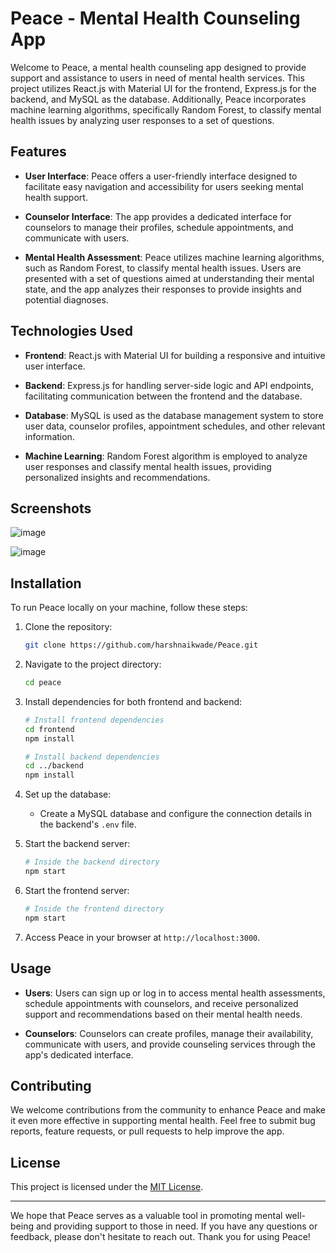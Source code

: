 # Peace - Mental Health Counseling App

Welcome to Peace, a mental health counseling app designed to provide support and assistance to users in need of mental health services. This project utilizes React.js with Material UI for the frontend, Express.js for the backend, and MySQL as the database. Additionally, Peace incorporates machine learning algorithms, specifically Random Forest, to classify mental health issues by analyzing user responses to a set of questions.

## Features

- **User Interface**: Peace offers a user-friendly interface designed to facilitate easy navigation and accessibility for users seeking mental health support.
  
- **Counselor Interface**: The app provides a dedicated interface for counselors to manage their profiles, schedule appointments, and communicate with users.

- **Mental Health Assessment**: Peace utilizes machine learning algorithms, such as Random Forest, to classify mental health issues. Users are presented with a set of questions aimed at understanding their mental state, and the app analyzes their responses to provide insights and potential diagnoses.

## Technologies Used

- **Frontend**: React.js with Material UI for building a responsive and intuitive user interface.
  
- **Backend**: Express.js for handling server-side logic and API endpoints, facilitating communication between the frontend and the database.

- **Database**: MySQL is used as the database management system to store user data, counselor profiles, appointment schedules, and other relevant information.

- **Machine Learning**: Random Forest algorithm is employed to analyze user responses and classify mental health issues, providing personalized insights and recommendations.

## Screenshots
![image](https://github.com/harshnaikwade/Peace/assets/97459506/5030e018-e770-499f-86ca-9a5130ed9f0a)


![image](https://github.com/harshnaikwade/Peace/assets/97459506/9da0803d-85ac-42d8-ab58-f81c12ac2e2a)


## Installation

To run Peace locally on your machine, follow these steps:

1. Clone the repository:

    ```bash
    git clone https://github.com/harshnaikwade/Peace.git
    ```

2. Navigate to the project directory:

    ```bash
    cd peace
    ```

3. Install dependencies for both frontend and backend:

    ```bash
    # Install frontend dependencies
    cd frontend
    npm install
    
    # Install backend dependencies
    cd ../backend
    npm install
    ```

4. Set up the database:
   
   - Create a MySQL database and configure the connection details in the backend's `.env` file.

5. Start the backend server:

    ```bash
    # Inside the backend directory
    npm start
    ```

6. Start the frontend server:

    ```bash
    # Inside the frontend directory
    npm start
    ```

7. Access Peace in your browser at `http://localhost:3000`.

## Usage

- **Users**: Users can sign up or log in to access mental health assessments, schedule appointments with counselors, and receive personalized support and recommendations based on their mental health needs.

- **Counselors**: Counselors can create profiles, manage their availability, communicate with users, and provide counseling services through the app's dedicated interface.

## Contributing

We welcome contributions from the community to enhance Peace and make it even more effective in supporting mental health. Feel free to submit bug reports, feature requests, or pull requests to help improve the app.

## License

This project is licensed under the [MIT License](LICENSE).

---

We hope that Peace serves as a valuable tool in promoting mental well-being and providing support to those in need. If you have any questions or feedback, please don't hesitate to reach out. Thank you for using Peace!
